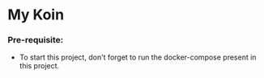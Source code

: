 # My Koin

### Pre-requisite:
- To start this project, don't forget to run the docker-compose present in this project.